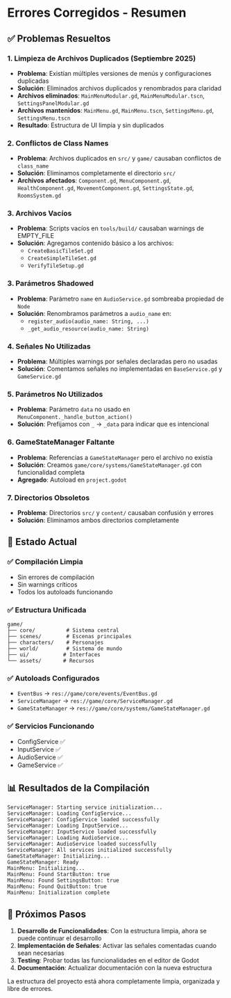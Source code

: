 # Errores Corregidos - Resumen

## ✅ Problemas Resueltos

### 1. **Limpieza de Archivos Duplicados (Septiembre 2025)**
- **Problema**: Existían múltiples versiones de menús y configuraciones duplicadas
- **Solución**: Eliminados archivos duplicados y renombrados para claridad
- **Archivos eliminados**: `MainMenuModular.gd`, `MainMenuModular.tscn`, `SettingsPanelModular.gd`
- **Archivos mantenidos**: `MainMenu.gd`, `MainMenu.tscn`, `SettingsMenu.gd`, `SettingsMenu.tscn`
- **Resultado**: Estructura de UI limpia y sin duplicados

### 2. **Conflictos de Class Names**
- **Problema**: Archivos duplicados en `src/` y `game/` causaban conflictos de `class_name`
- **Solución**: Eliminamos completamente el directorio `src/` 
- **Archivos afectados**: `Component.gd`, `MenuComponent.gd`, `HealthComponent.gd`, `MovementComponent.gd`, `SettingsState.gd`, `RoomsSystem.gd`

### 3. **Archivos Vacíos**
- **Problema**: Scripts vacíos en `tools/build/` causaban warnings de EMPTY_FILE
- **Solución**: Agregamos contenido básico a los archivos:
  - `CreateBasicTileSet.gd`
  - `CreateSimpleTileSet.gd` 
  - `VerifyTileSetup.gd`

### 3. **Parámetros Shadowed**
- **Problema**: Parámetro `name` en `AudioService.gd` sombreaba propiedad de `Node`
- **Solución**: Renombramos parámetros a `audio_name` en:
  - `register_audio(audio_name: String, ...)`
  - `_get_audio_resource(audio_name: String)`

### 4. **Señales No Utilizadas**
- **Problema**: Múltiples warnings por señales declaradas pero no usadas
- **Solución**: Comentamos señales no implementadas en `BaseService.gd` y `GameService.gd`

### 5. **Parámetros No Utilizados**
- **Problema**: Parámetro `data` no usado en `MenuComponent._handle_button_action()`
- **Solución**: Prefijamos con `_` → `_data` para indicar que es intencional

### 6. **GameStateManager Faltante**
- **Problema**: Referencias a `GameStateManager` pero el archivo no existía
- **Solución**: Creamos `game/core/systems/GameStateManager.gd` con funcionalidad completa
- **Agregado**: Autoload en `project.godot`

### 7. **Directorios Obsoletos**
- **Problema**: Directorios `src/` y `content/` causaban confusión y errores
- **Solución**: Eliminamos ambos directorios completamente

## 🎯 Estado Actual

### ✅ **Compilación Limpia**
- Sin errores de compilación
- Sin warnings críticos
- Todos los autoloads funcionando

### ✅ **Estructura Unificada**
```
game/
├── core/          # Sistema central
├── scenes/        # Escenas principales
├── characters/    # Personajes
├── world/         # Sistema de mundo
├── ui/           # Interfaces
└── assets/       # Recursos
```

### ✅ **Autoloads Configurados**
- `EventBus` → `res://game/core/events/EventBus.gd`
- `ServiceManager` → `res://game/core/ServiceManager.gd`
- `GameStateManager` → `res://game/core/systems/GameStateManager.gd`

### ✅ **Servicios Funcionando**
- ConfigService ✅
- InputService ✅
- AudioService ✅
- GameService ✅

## 📊 Resultados de la Compilación

```
ServiceManager: Starting service initialization...
ServiceManager: Loading ConfigService...
ServiceManager: ConfigService loaded successfully
ServiceManager: Loading InputService...
ServiceManager: InputService loaded successfully
ServiceManager: Loading AudioService...
ServiceManager: AudioService loaded successfully
ServiceManager: All services initialized successfully
GameStateManager: Initializing...
GameStateManager: Ready
MainMenu: Initializing...
MainMenu: Found StartButton: true
MainMenu: Found SettingsButton: true
MainMenu: Found QuitButton: true
MainMenu: Initialization complete
```

## 🚀 Próximos Pasos

1. **Desarrollo de Funcionalidades**: Con la estructura limpia, ahora se puede continuar el desarrollo
2. **Implementación de Señales**: Activar las señales comentadas cuando sean necesarias
3. **Testing**: Probar todas las funcionalidades en el editor de Godot
4. **Documentación**: Actualizar documentación con la nueva estructura

La estructura del proyecto está ahora completamente limpia, organizada y libre de errores.
